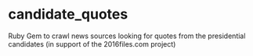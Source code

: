 # candidate_quotes
Ruby Gem to crawl news sources looking for quotes from the presidential candidates (in support of the 2016files.com project)
